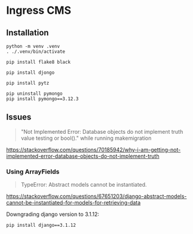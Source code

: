 # Ingress CMS

## Installation

    python -m venv .venv
    . ./.venv/bin/activate

    pip install flake8 black

    pip install djongo

    pip install pytz

    pip uninstall pymongo 
    pip install pymongo==3.12.3

## Issues

> "Not Implemented Error: Database objects do not implement truth value testing or bool()." while running makemigration

<https://stackoverflow.com/questions/70185942/why-i-am-getting-not-implemented-error-database-objects-do-not-implement-truth>

### Using ArrayFields

> TypeError: Abstract models cannot be instantiated.

<https://stackoverflow.com/questions/67651203/django-abstract-models-cannot-be-instantiated-for-models-for-retrieving-data>

Downgrading django version to 3.1.12:

    pip install django==3.1.12
